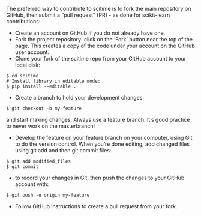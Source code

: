 The preferred way to contribute to scitime is to fork the main repository on GitHub, then submit a “pull request” (PR) - as done for scikit-learn contributions:

- Create an account on GitHub if you do not already have one.
- Fork the project repository: click on the ‘Fork’ button near the top of the page. This creates a copy of the code under your account on the GitHub user account. 
- Clone your fork of the scitime repo from your GitHub account to your local disk:
```$ git clone git@github.com:YourLogin/scitime.git
$ cd scitime
# Install library in editable mode:
$ pip install --editable .
```


- Create a branch to hold your development changes:

```
$ git checkout -b my-feature
```


and start making changes. Always use a feature branch. It’s good practice to never work on the masterbranch!

- Develop the feature on your feature branch on your computer, using Git to do the version control. When you’re done editing, add changed files using git add and then git commit files:
```
$ git add modified_files
$ git commit
```

- to record your changes in Git, then push the changes to your GitHub account with:
```
$ git push -u origin my-feature
```


- Follow GitHub instructions to create a pull request from your fork. 

